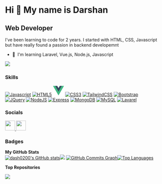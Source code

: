 Hi 👋 My name is Darshan
========================

Web Developer
-------------

I've been learning to code for 2 years. I started with HTML, CSS, Javascript but have really found a passion in backend developemnt

*   🧠  I'm learning Laravel, Vue.js, Node.js, Javascript

<a href="https://www.github.com/dash0200" target="_blank" rel="noreferrer"><img
src="https://img.shields.io/github/followers/dash0200?logo=github&style=for-the-badge&color=a855f7&labelColor=0f172a" /></a>

### Skills<p align="left">
<a href="https://developer.mozilla.org/en-US/docs/Web/JavaScript" target="_blank" rel="noreferrer"><img src="https://raw.githubusercontent.com/danielcranney/readme-generator/main/public/icons/skills/javascript-colored.svg" width="36" height="36" alt="Javascript" /></a> <a href="https://developer.mozilla.org/en-US/docs/Glossary/HTML5" target="_blank" rel="noreferrer"><img src="https://raw.githubusercontent.com/danielcranney/readme-generator/main/public/icons/skills/html5-colored.svg" width="36" height="36" alt="HTML5" /></a> <a href="https://vuejs.org/" target="_blank" rel="noreferrer"><img src="https://raw.githubusercontent.com/github/explore/80688e429a7d4ef2fca1e82350fe8e3517d3494d/topics/vue/vue.png" width="36" height="36" alt="Vue" /></a> <a href="https://www.w3.org/TR/CSS/#css" target="_blank" rel="noreferrer"><img src="https://raw.githubusercontent.com/danielcranney/readme-generator/main/public/icons/skills/css3-colored.svg" width="36" height="36" alt="CSS3" /></a> <a href="https://tailwindcss.com/" target="_blank" rel="noreferrer"><img src="https://raw.githubusercontent.com/danielcranney/readme-generator/main/public/icons/skills/tailwindcss-colored.svg" width="36" height="36" alt="TailwindCSS" /></a> <a href="https://getbootstrap.com/" target="_blank" rel="noreferrer"><img src="https://raw.githubusercontent.com/danielcranney/readme-generator/main/public/icons/skills/bootstrap-colored.svg" width="36" height="36" alt="Bootstrap" /></a> 
<a href="https://jquery.com/" target="_blank" rel="noreferrer"><img src="https://raw.githubusercontent.com/danielcranney/readme-generator/main/public/icons/skills/jquery-colored.svg" width="36" height="36" alt="JQuery" /></a> 
<a href="https://nodejs.org/en/" target="_blank" rel="noreferrer"><img src="https://raw.githubusercontent.com/danielcranney/readme-generator/main/public/icons/skills/nodejs-colored.svg" width="36" height="36" alt="NodeJS" /></a> 
<a href="https://expressjs.com/" target="_blank" rel="noreferrer"><img src="https://raw.githubusercontent.com/danielcranney/readme-generator/main/public/icons/skills/express-colored-dark.svg" width="36" height="36" alt="Express" /></a> 
<a href="https://www.mongodb.com/" target="_blank" rel="noreferrer"><img src="https://raw.githubusercontent.com/danielcranney/readme-generator/main/public/icons/skills/mongodb-colored.svg" width="36" height="36" alt="MongoDB" /></a> 
<a href="https://www.mysql.com/" target="_blank" rel="noreferrer"><img src="https://raw.githubusercontent.com/danielcranney/readme-generator/main/public/icons/skills/mysql-colored.svg" width="36" height="36" alt="MySQL" /></a> 
<a href="https://laravel.com/" target="_blank" rel="noreferrer"><img src="https://raw.githubusercontent.com/danielcranney/readme-generator/main/public/icons/skills/laravel-colored.svg" width="36" height="36" alt="Lavarel" /></a> 
</p>

### Socials


<div align="left">

<a href="https://www.github.com/dash0200" target="_blank" rel="noreferrer"><img src="https://raw.githubusercontent.com/danielcranney/readme-generator/main/public/icons/socials/github-dark.svg" width="32" height="32" />
</a> <a href="https://www.linkedin.com/in/darshan-vanakudre-33006ba7/" target="_blank" rel="noreferrer"><img src="https://raw.githubusercontent.com/danielcranney/readme-generator/main/public/icons/socials/linkedin.svg" width="32" height="32" />
</a>
</div>

### Badges 
<b> My GitHub Stats </b> <br> 
<a href="http://www.github.com/dash0200"><img src="https://github-readme-stats.vercel.app/api?username=dash0200&show_icons=true&hide=&count_private=true&title_color=3382ed&text_color=ffffff&icon_color=a855f7&bg_color=0f172a&hide_border=true&show_icons=true" alt="dash0200's GitHub stats" /></a><a href="http://www.github.com/dash0200"><img src="https://github-readme-streak-stats.herokuapp.com/?user=dash0200&stroke=ffffff&background=0f172a&ring=3382ed&fire=3382ed&currStreakNum=ffffff&currStreakLabel=3382ed&sideNums=ffffff&sideLabels=ffffff&dates=ffffff&hide_border=true" /></a>
<a href="http://www.github.com/dash0200"><img src="https://activity-graph.herokuapp.com/graph?username=dash0200&bg_color=0f172a&color=ffffff&line=a855f7&point=ffffff&area_color=0f172a&area=true&hide_border=true&custom_title=GitHub%20Commits%20Graph" alt="GitHub Commits Graph" /></a><a href="https://github.com/dash0200" align="left"><img src="https://github-readme-stats.vercel.app/api/top-langs/?username=dash0200&langs_count=10&title_color=3382ed&text_color=ffffff&icon_color=a855f7&bg_color=0f172a&hide_border=true&locale=en&custom_title=Top%20%Languages" alt="Top Languages" /></a>

<b>Top Repositories</b>
<div width="100%" align="center"><a href="https://github.com/dash0200/YouTube_clone" align="left"><img align="left" width="45%" src="https://github-readme-stats.vercel.app/api/pin/?username=dash0200&repo=YouTube_clone&title_color=3382ed&text_color=ffffff&icon_color=a855f7&bg_color=0f172a&hide_border=true&locale=en" /></a></div><br />
